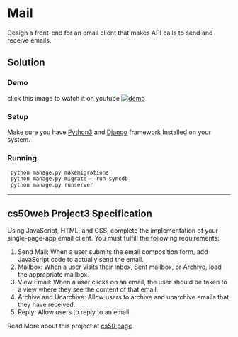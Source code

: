 # Mail
Design a front-end for an email client that makes API calls to send and receive emails.

## Solution
### Demo
click this image to watch it on youtube
[![demo](https://i.ytimg.com/vi/-KS4-q8toHQ/maxresdefault.jpg)](https://www.youtube.com/watch?v=-KS4-q8toHQ)

### Setup
Make sure you have [Python3](https://https://www.python.org/) and [Django](https://www.djangoproject.com) framework Installed on your system.

### Running
     python manage.py makemigrations
     python manage.py migrate --run-syncdb
     python manage.py runserver

___

## cs50web Project3 Specification

Using JavaScript, HTML, and CSS, complete the implementation of your single-page-app email client. You must fulfill the following requirements:

1. Send Mail: When a user submits the email composition form, add JavaScript code to actually send the email.
2. Mailbox: When a user visits their Inbox, Sent mailbox, or Archive, load the appropriate mailbox.
3. View Email: When a user clicks on an email, the user should be taken to a view where they see the content of that email.
4. Archive and Unarchive: Allow users to archive and unarchive emails that they have received.
5. Reply: Allow users to reply to an email.

Read More about this project at [cs50 page](https://cs50.harvard.edu/web/2020/projects/3/mail/)
